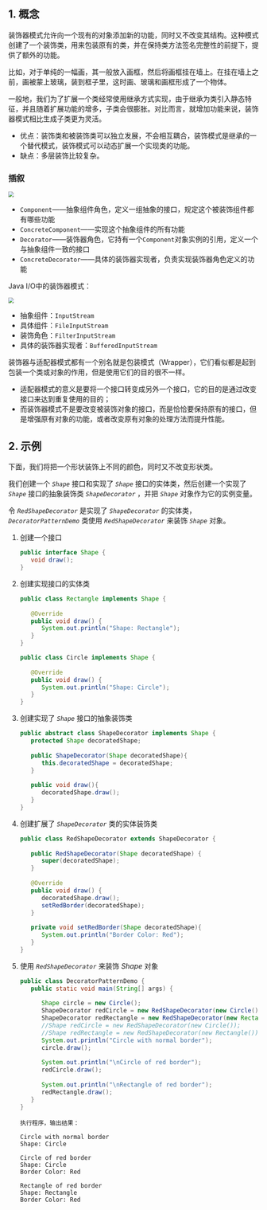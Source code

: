 ## 1. 概念

装饰器模式允许向一个现有的对象添加新的功能，同时又不改变其结构。这种模式创建了一个装饰类，用来包装原有的类，并在保持类方法签名完整性的前提下，提供了额外的功能。

比如，对于单纯的一幅画，其一般放入画框，然后将画框挂在墙上。在挂在墙上之前，画被蒙上玻璃，装到框子里，这时画、玻璃和画框形成了一个物体。

一般地，我们为了扩展一个类经常使用继承方式实现，由于继承为类引入静态特征，并且随着扩展功能的增多，子类会很膨胀。对比而言，就增加功能来说，装饰器模式相比生成子类更为灵活。

- 优点：装饰类和被装饰类可以独立发展，不会相互耦合，装饰模式是继承的一个替代模式，装饰模式可以动态扩展一个实现类的功能。
- 缺点：多层装饰比较复杂。

### 插叙

<img src="https://chua-n.gitee.io/blog-images/notebooks/Java/62.png" style="zoom:67%;" />

- `Component`——抽象组件角色，定义一组抽象的接口，规定这个被装饰组件都有哪些功能
- `ConcreteComponent`——实现这个抽象组件的所有功能
- `Decorator`——装饰器角色，它持有一个`Component`对象实例的引用，定义一个与抽象组件一致的接口
- `ConcreteDecorator`——具体的装饰器实现者，负责实现装饰器角色定义的功能

Java I/O中的装饰器模式：

<img src="https://chua-n.gitee.io/blog-images/notebooks/Java/63.png" style="zoom:67%;" />

- 抽象组件：`InputStream`
- 具体组件：`FileInputStream`
- 装饰角色：`FilterInputStream`
- 具体的装饰器实现者：`BufferedInputStream`

装饰器与适配器模式都有一个别名就是包装模式（Wrapper），它们看似都是起到包装一个类或对象的作用，但是使用它们的目的很不一样。

- 适配器模式的意义是要将一个接口转变成另外一个接口，它的目的是通过改变接口来达到重复使用的目的；
- 而装饰器模式不是要改变被装饰对象的接口，而是恰恰要保持原有的接口，但是增强原有对象的功能，或者改变原有对象的处理方法而提升性能。

## 2. 示例

下面，我们将把一个形状装饰上不同的颜色，同时又不改变形状类。

我们创建一个 *`Shape`* 接口和实现了 *`Shape`* 接口的实体类，然后创建一个实现了 *`Shape`* 接口的抽象装饰类 *`ShapeDecorator`* ，并把 *`Shape`* 对象作为它的实例变量。

令 *`RedShapeDecorator`* 是实现了 *`ShapeDecorator`* 的实体类， *`DecoratorPatternDemo`* 类使用 *`RedShapeDecorator`* 来装饰 *`Shape`* 对象。

1. 创建一个接口

    ```java
    public interface Shape {
       void draw();
    }
    ```

2. 创建实现接口的实体类

    ```java
    public class Rectangle implements Shape {
     
       @Override
       public void draw() {
          System.out.println("Shape: Rectangle");
       }
    }
    ```

    ```java
    public class Circle implements Shape {
     
       @Override
       public void draw() {
          System.out.println("Shape: Circle");
       }
    }
    ```

3. 创建实现了 *`Shape`* 接口的抽象装饰类

    ```java
    public abstract class ShapeDecorator implements Shape {
       protected Shape decoratedShape;
     
       public ShapeDecorator(Shape decoratedShape){
          this.decoratedShape = decoratedShape;
       }
     
       public void draw(){
          decoratedShape.draw();
       }  
    }
    ```

4. 创建扩展了 *`ShapeDecorator`* 类的实体装饰类

    ```java
    public class RedShapeDecorator extends ShapeDecorator {
     
       public RedShapeDecorator(Shape decoratedShape) {
          super(decoratedShape);     
       }
     
       @Override
       public void draw() {
          decoratedShape.draw();         
          setRedBorder(decoratedShape);
       }
     
       private void setRedBorder(Shape decoratedShape){
          System.out.println("Border Color: Red");
       }
    }
    ```

5. 使用 *`RedShapeDecorator`* 来装饰 *Shape* 对象

    ```java
    public class DecoratorPatternDemo {
       public static void main(String[] args) {
     
          Shape circle = new Circle();
          ShapeDecorator redCircle = new RedShapeDecorator(new Circle());
          ShapeDecorator redRectangle = new RedShapeDecorator(new Rectangle());
          //Shape redCircle = new RedShapeDecorator(new Circle());
          //Shape redRectangle = new RedShapeDecorator(new Rectangle());
          System.out.println("Circle with normal border");
          circle.draw();
     
          System.out.println("\nCircle of red border");
          redCircle.draw();
     
          System.out.println("\nRectangle of red border");
          redRectangle.draw();
       }
    }
    ```

    ```text
    执行程序，输出结果：
    
    Circle with normal border
    Shape: Circle
    
    Circle of red border
    Shape: Circle
    Border Color: Red
    
    Rectangle of red border
    Shape: Rectangle
    Border Color: Red
    ```

